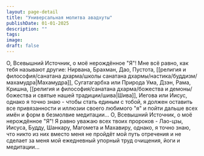 ```yaml
---
layout: page-detail
title: "Универсальная молитва авадхуты"
publishDate: 01-01-2025
description: ""
tags:
image:
draft: false
---
```

О, Всевышний Источник, о моё нерождённое "Я"! Мне всё равно, как тебя называют другие: Нирвана, Брахман, Дао, Пустота, [[религия и философия/санатана дхарма/школы санатана дхармы/настика/буддизм/махамудра|Махамудра]], Сугатагарбха или Природа Ума, Дзэн, Рама, Кришна, [[религия и философия/санатана дхарма/божества и демоны/божества и святые нашей традиции/шива|Шива]], Иегова или Иисус, однако я точно знаю - чтобы стать единым с тобой, я должен оставить все привязанности и иллюзии своего любимого "я" и пойти дальше всех имён и форм в безмолвие медитации... О, Всевышний Источник, о моё нерождённое "Я"! Я равно уважаю всех твоих пророков - Лао-цзы, Иисуса, Будду, Шанкару, Магомета и Махавиру, однако, я точно знаю, что никто из них вместо меня не пройдёт мой путь отречения и не сделает за меня мой ежедневный упорный труд очищения, йоги и медитации...